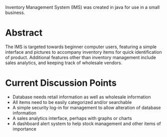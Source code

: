 Inventory Management System (IMS) was created in java for use in a small business.
 
Abstract
========
 
The IMS is targeted towards beginner computer users, featuring a simple interface and pictures to accompany inventory items for quick identification of product. Additional features other than inventory management include sales analytics, and keeping track of wholesale vendors.
 
Current Discussion Points
=========================
 
* Database needs retail information as well as wholesale information
* All items need to be easily categorized and/or searchable
* A simple security log-in for management to allow alteration of database information
* A sales analytics interface, perhaps with graphs or charts
* A dashboard alert system to help stock management and other items of importance

